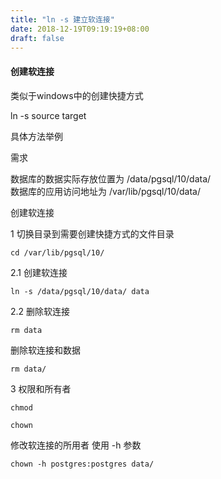 ```yaml
---
title: "ln -s 建立软连接"
date: 2018-12-19T09:19:19+08:00
draft: false
---
```


#### 创建软连接

类似于windows中的创建快捷方式

ln -s source target

具体方法举例

需求

数据库的数据实际存放位置为 /data/pgsql/10/data/     
数据库的应用访问地址为 /var/lib/pgsql/10/data/   

创建软连接

1  切换目录到需要创建快捷方式的文件目录
```
cd /var/lib/pgsql/10/
```
2.1  创建软连接
```
ln -s /data/pgsql/10/data/ data
```

2.2 删除软连接

```
rm data
``` 

删除软连接和数据

```
rm data/
```

3  权限和所有者  

```
chmod  

chown 
```

修改软连接的所用者 使用 -h 参数 

```
chown -h postgres:postgres data/
```
